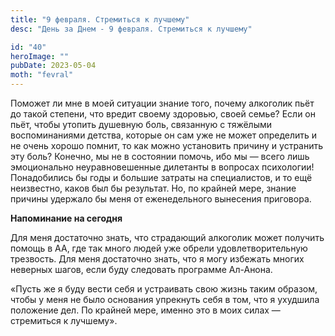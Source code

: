 ```yaml
---
title: "9 февраля. Стремиться к лучшему"
desc: "День за Днем - 9 февраля. Стремиться к лучшему"

id: "40"
heroImage: ""
pubDate: 2023-05-04
moth: "fevral"
---
```


Поможет ли мне в моей ситуации знание того, почему алкоголик пьёт до такой
степени, что вредит своему здоровью, своей семье? Если он пьёт, чтобы утопить
душевную боль, связанную с тяжёлыми воспоминаниями детства, которые он сам уже
не может определить и не очень хорошо помнит, то как можно установить причину
и устранить эту боль? Конечно, мы не в состоянии помочь, ибо мы — всего лишь
эмоционально неуравновешенные дилетанты в вопросах психологии! Понадобились бы
годы и большие затраты на специалистов, и то ещё неизвестно, каков был бы
результат. Но, по крайней мере, знание причины удержало бы меня от
еженедельного вынесения приговора.

**Напоминание на сегодня**

Для меня достаточно знать, что страдающий алкоголик может получить помощь в
АА, где так много людей уже обрели удовлетворительную трезвость. Для меня
достаточно знать, что я могу избежать многих неверных шагов, если буду
следовать программе Ал-Анона.

«Пусть же я буду вести себя и устраивать свою жизнь таким образом, чтобы у
меня не было основания упрекнуть себя в том, что я ухудшила положение дел. По
крайней мере, именно это в моих силах — стремиться к лучшему».
